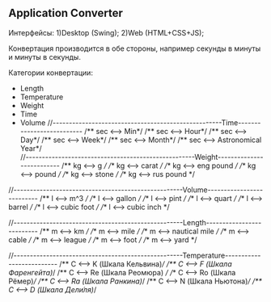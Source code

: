 ## Application Converter

Интерфейсы:
1)Desktop (Swing); 
2)Web (HTML+CSS+JS); 

Конвертация производится в обе стороны, например секунды в минуты и минуты в секунды.

Категории конвертации:
- Length
- Temperature
- Weight
- Time
- Volume
//----------------------------------------------------Time--------------------------
    /** sec <--> Min*/
    /** sec <--> Hour*/
    /** sec <--> Day*/
    /** sec <--> Week*/
    /** sec <--> Month*/
    /** sec <--> Astronomical Year*/    
//----------------------------------------------------Weight--------------------------
    /** kg <--> g */
    /** kg <--> carat */
    /** kg <--> eng pound */
    /** kg <--> pound */
    /** kg <--> stone */
    /** kg <--> rus pound */

//----------------------------------------------------Volume--------------------------
    /** l <--> m^3 */
    /** l <--> gallon */
    /** l <--> pint */
    /** l <--> quart */
    /** l <--> barrel */
    /** l <--> cubic foot */
    /** l <--> cubic inch */

//----------------------------------------------------Length--------------------------
    /** m <--> km */
    /** m <--> mile */
    /** m <--> nautical mile */
    /** m <--> cable */
    /** m <--> league */
    /** m <--> foot */
    /** m <--> yard */

//----------------------------------------------------Temperature--------------------------
    /** C <--> K (Шкала Кельвина)*/
    /** C <--> F (Шкала Фаренгейта)*/
    /** C <--> Re (Шкала Реомюра) */
    /** C <--> Ro (Шкала Рёмер)*/
    /** C <--> Ra (Шкала Ранкина)*/
    /** C <--> N (Шкала Ньютона)*/
    /** C <--> D (Шкала Дели́ля)*/

